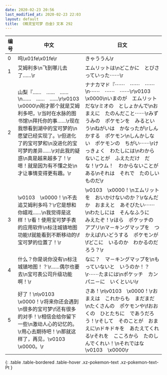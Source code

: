 ```yaml
---
date: 2020-02-23 20:56
last_modified_at: 2020-02-23 22:03
layout: default
title: 《精灵宝可梦 白金》文本 292
---
```

| 编号 | 中文 | 日文 |
| ---- | ---- | ---- |
| 0 | 呜\x01fe\x01fe\r | きゃううん\r |
| 1 | 艾姆利多\n飞到哪儿去了……\r | エムリットは\nどこかに　とびさっていった⋯⋯\r |
| 2 | 山梨『……　……　……\n……　……　……\r\v0103　\x0000\n刚才那个就是艾姆利多吧，\r当时在水脉的图书馆\n拜托你的事……\r现在我想看到湖中的宝可梦的\n愿望已经实现了。\r但进化了的宝可梦和\n没进化的宝可梦的差异……\r对此我的疑惑\n真是越来越多了！\r嗯！就是因为有不懂之处\n才让事情变得更有趣。\r | ナナカマド『⋯⋯　⋯⋯　⋯⋯\n⋯⋯　⋯⋯　⋯⋯\r\v0103　\x0000\nいまのが　エムリットだな\rミオの　としょかんで\nおまえに　たのんだこと⋯⋯\rみずうみの　ポケモンを　みるという\nねがいは　かなったが\rしんかする　ポケモン\nしんかしない　ポケモンの　ちがい⋯⋯\rけっきょく　わたしには\nわからないことが　ふえただけ　だな！\rウム！　わからないことが　ある\nそれは　それで　たのしいものだ\r |
| 3 | \v0103　\x0000！\n不去追艾姆利多吗？\r它是想和你嬉戏……\n我觉得是这样！\r看！使用宝可梦手表的应用软件\n标注城镇地图功能\f就能看到不断移动的\f宝可梦的位置了！\r | \v0103　\x0000！\nエムリットを　おいかけないのか？\rなんだか　おまえと　あそびたい⋯⋯\nわたしには　そんなふうに　みえたぞ！\rほら　ポケッチの　アプリ\nマ－キングマップを　つかえば\fいどうする　ポケモンが\fどこに　いるのか　わかるのだろう？\r |
| 4 | 什么？你是说你没有\n标注城镇地图！？\r……偶尔也要去\n宝可表公司升级功能啊！\r | なに？　マ－キングマップを\nもっていないと　いうのか！？\r⋯⋯たまには\nポケッチ　カンパニ－に　いくといい\r |
| 5 | 好了！\n\v0103　\x0000！\r将来你还会遇到\n很多的宝可梦\f还有很多的对手！\r相信会给你留下一些\n激动人心的记忆的。\r用心去期待吧！\n那就这样了，再见，\v0103　\x0000。\r | さあ！\n\v0103　\x0000！\rおまえは　これからも　まだまだ\nたくさんの　ポケモンや\fおおくの　ひとたちに　であうだろう！\rそして　そのことが　おまえに\nドキドキを　あたえてくれる\rそれを　こころから　たのしんでくれい！\nそれではな　\v0103　\x0000\r |
{: .table .table-bordered .table-hover .xz-pokemon-text .xz-pokemon-text-Pt }